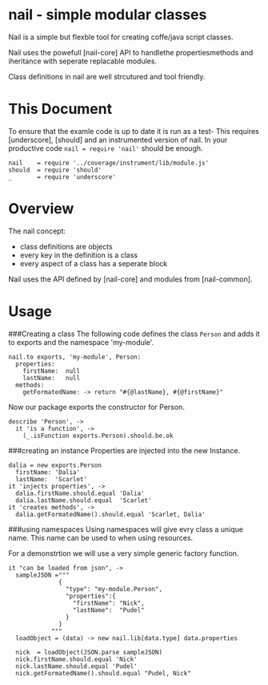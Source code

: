 nail - simple modular classes
=============================
Nail is a simple but flexble tool for creating coffe/java script classes.

Nail uses the powefull [nail-core] API to handlethe propertiesmethods and
iheritance with seperate replacable modules.

Class definitions in nail are well strcutured and tool friendly.

This Document
=============
To ensure that the examle code is up to date it is run as a test-
This requires [underscore], [should] and an instrumented version of nail.
In your productive code `nail = require 'nail'` should be enough.

    nail    = require '../coverage/instrument/lib/module.js'
    should  = require 'should'
    _       = require 'underscore'

Overview
========
The nail concept:

 - class definitions are objects
 - every key in the definition is a class
 - every aspect of a class has a seperate block

Nail uses the API defined by [nail-core] and modules from [nail-common].

Usage
=====
###Creating a class
The following code defines the class `Person` and adds it to exports and the 
namespace 'my-module'.
    
    nail.to exports, 'my-module', Person:
      properties:
        firstName:  null
        lastName:   null
      methods:
        getFormatedName: -> return "#{@lastName}, #{@firstName}"

Now our package exports the constructor for Person.
    
    describe 'Person', ->
      it 'is a function', -> 
        (_.isFunction exports.Person).should.be.ok

###creating an instance
Properties are injected into the new Instance.
    
    dalia = new exports.Person
      firstName: 'Dalia'
      lastName:  'Scarlet'
    it 'injects properties', ->
      dalia.firstName.should.equal 'Dalia'
      dalia.lastName.should.equal  'Scarlet'
    it 'creates methods', ->
      dalia.getFormatedName().should.equal 'Scarlet, Dalia'

###using namespaces
Using namespaces will give evry class a unique name. This name can be used
to when using resources.

For a demonstrtion we will use a very simple generic factory function.

    it "can be loaded from json", ->
      sampleJSON ="""
                  {
                    "type": "my-module.Person",
                    "properties":{
                      "firstName": "Nick",
                      "lastName":  "Pudel"   
                    }
                  }
                """
      loadObject = (data) -> new nail.lib[data.type] data.properties
    
      nick  = loadObject(JSON.parse sampleJSON)
      nick.firstName.should.equal 'Nick'
      nick.lastName.should.equal 'Pudel'
      nick.getFormatedName().should.equal "Pudel, Nick" 